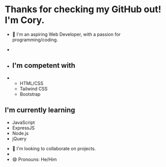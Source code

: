 <h1>Thanks for checking my GitHub out! I'm Cory.</h1>



- 👋 I'm an aspiring Web Developer, with a passion for programming/coding.
- 
- <h2>I'm competent with</h2>

- <ul>
  <li>HTML/CSS</li>
  <li>Tailwind CSS</li>
  <li>Bootstrap</li>
</ul>

<h2>I'm currently learning</h2>

<ul>
  <li>JavaScript</li>
  <li>ExpressJS</li>
  <li>Node.js</li>
  <li>jQuery</li>
</ul>

- 🤝 I'm looking to collaborate on projects.
- 
- 😄 Pronouns: He/Him

